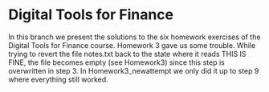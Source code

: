 # Digital Tools for Finance

In this branch we present the solutions to the six homework exercises of the Digital Tools for Finance course. Homework 3 gave us some trouble. While trying to revert the file notes.txt back to the state where it reads THIS IS FINE, the file becomes empty (see Homework3) since this step is overwritten in step 3. In Homework3_newattempt we only did it up to step 9 where everything still worked.
